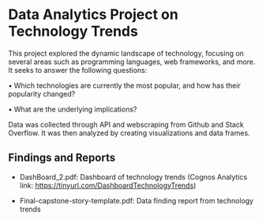 # Data Analytics Project on Technology Trends
This project explored the dynamic landscape of technology, focusing on several areas such as programming languages, web frameworks, and more. It seeks to answer the following questions:

• Which technologies are currently the most popular, and how has their popularity changed?

• What are the underlying implications?

Data was collected through API and webscraping from Github and Stack Overflow. It was then analyzed by creating visualizations and data frames.

## Findings and Reports
- DashBoard_2.pdf: Dashboard of technology trends (Cognos Analytics link: https://tinyurl.com/DashboardTechnologyTrends)

- Final-capstone-story-template.pdf: Data finding report from technology trends
